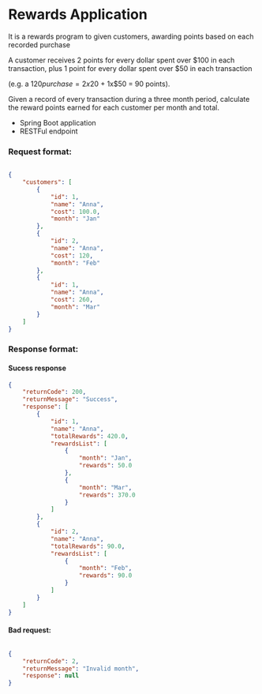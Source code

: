 # Rewards Application
It is a rewards program to given customers, awarding points based on each recorded purchase

A customer receives 2 points for every dollar spent over $100 in each transaction, plus 1 point for every dollar spent over $50 in each transaction

(e.g. a $120 purchase = 2x$20 + 1x$50 = 90 points).

Given a record of every transaction during a three month period, calculate the reward points earned for each customer per month and total.

- Spring Boot application
- RESTFul endpoint

### Request format:
```json

{
    "customers": [
        {
            "id": 1,
            "name": "Anna",
            "cost": 100.0,
            "month": "Jan"
        },
        {
            "id": 2,
            "name": "Anna",
            "cost": 120,
            "month": "Feb"
        },
        {
            "id": 1,
            "name": "Anna",
            "cost": 260,
            "month": "Mar"
        }
    ]
}

```


### Response format:

#### Sucess response
```json
{
    "returnCode": 200,
    "returnMessage": "Success",
    "response": [
        {
            "id": 1,
            "name": "Anna",
            "totalRewards": 420.0,
            "rewardsList": [
                {
                    "month": "Jan",
                    "rewards": 50.0
                },
                {
                    "month": "Mar",
                    "rewards": 370.0
                }
            ]
        },
        {
            "id": 2,
            "name": "Anna",
            "totalRewards": 90.0,
            "rewardsList": [
                {
                    "month": "Feb",
                    "rewards": 90.0
                }
            ]
        }
    ]
}
```

#### Bad request:
```json

{
    "returnCode": 2,
    "returnMessage": "Invalid month",
    "response": null
}

```
